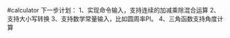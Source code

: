#calculator
下一步计划：
    1、实现命令输入，支持连续的加减乘除混合运算
    2、支持大小写转换
    3、支持数学常量输入，比如圆周率PI。
    4、三角函数支持角度计算